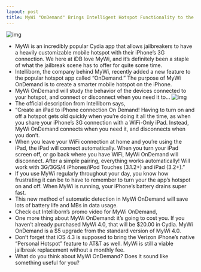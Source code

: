 ```yaml
---
layout: post
title: MyWi "OnDemand" Brings Intelligent Hotspot Functionality to the iPhone
---
```

![img](http://media.idownloadblog.com/wp-content/uploads/2011/02/MyWi-On-Demand.png)
* MyWi is an incredibly popular Cydia app that allows jailbreakers to have a heavily customizable mobile hotspot with their iPhone’s 3G connection. We here at iDB love MyWi, and it’s definitely been a staple of what the jailbreak scene has to offer for quite some time.
* Intelliborn, the company behind MyWi, recently added a new feature to the popular hotspot app called “OnDemand.” The purpose of MyWi OnDemand is to create a smarter mobile hotspot on the iPhone.
* MyWi OnDemand will study the behavior of the devices connected to your hotspot, and connect or disconnect when you need it to…
![img](http://media.idownloadblog.com/wp-content/uploads/2011/02/MyWi-Set-and-Forget-e1296873204402.png)
* The official description from Intelliborn says,
* “Create an iPad to iPhone connection On Demand! Having to turn on and off a hotspot gets old quickly when you’re doing it all the time, as when you share your iPhone’s 3G connection with a WiFi-Only iPad. Instead, MyWi OnDemand connects when you need it, and disconnects when you don’t.
* When you leave your WiFi connection at home and you’re using the iPad, the iPad will connect automatically. When you turn your iPad screen off, or go back where you have WiFi, MyWi OnDemand will disconnect. After a simple pairing, everything works automatically! Will work with 3G/3GS/4 iPhones/iPod Touches (3.1.2+) and iPad (3.2+).”
* If you use MyWi regularly throughout your day, you know how frustrating it can be to have to remember to turn your the app’s hotspot on and off. When MyWi is running, your iPhone’s battery drains super fast.
* This new method of automatic detection in MyWi OnDemand will save lots of battery life and MBs in data usage.
* Check out Intelliborn’s promo video for MyWi OnDemand,
* One more thing about MyWi OnDemand: it’s going to cost you. If you haven’t already purchased MyWi 4.0, that will be $20.00 in Cydia. MyWi OnDemand is a $5 upgrade from the standard version of MyWi 4.0.
* Don’t forget that iOS 4.3 is supposed to bring the Verizon iPhone’s native “Personal Hotspot” feature to AT&T as well. MyWi is still a viable jailbreak replacement without a monthly fee.
* What do you think about MyWi OnDemand? Does it sound like something useful for you?


